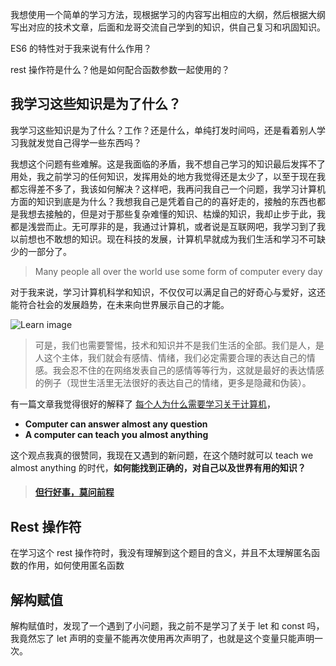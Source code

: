 我想使用一个简单的学习方法，现根据学习的内容写出相应的大纲，然后根据大纲写出对应的技术文章，后面和龙哥交流自己学到的知识，供自己复习和巩固知识。

ES6 的特性对于我来说有什么作用？

rest 操作符是什么？他是如何配合函数参数一起使用的？

## 我学习这些知识是为了什么？

我学习这些知识是为了什么？工作？还是什么，单纯打发时间吗，还是看着别人学习我就发觉自己得学一些东西吗？

我想这个问题有些难解。这是我面临的矛盾，我不想自己学习的知识最后发挥不了用处，我之前学习的任何知识，发挥用处的地方我觉得还是太少了，以至于现在我都忘得差不多了，我该如何解决？这样吧，我再问我自己一个问题，我学习计算机方面的知识到底是为什么？我想我自己是凭着自己的的喜好走的，接触的东西也都是我想去接触的，但是对于那些复杂难懂的知识、枯燥的知识，我却止步于此，我都是浅尝而止。无可厚非的是，我通过计算机，或者说是互联网吧，我学习到了我以前想也不敢想的知识。现在科技的发展，计算机早就成为我们生活和学习不可缺少的一部分了。

> Many people all over the world use some form of computer every day

对于我来说，学习计算机科学和知识，不仅仅可以满足自己的好奇心与爱好，这还能符合社会的发展趋势，在未来向世界展示自己的才能。

![Learn image](https://www.computerhope.com/issues/pictures/why-learn-computers.png)

> 可是，我们也需要警惕，技术和知识并不是我们生活的全部。我们是人，是人这个主体，我们就会有感情、情绪，我们必定需要合理的表达自己的情感。我会忍不住的在网络发表自己的感情等等行为，这就是最好的表达情感的例子（现世生活里无法很好的表达自己的情绪，更多是隐藏和伪装）。

有一篇文章我觉得很好的解释了 [每个人为什么需要学习关于计算机](https://www.computerhope.com/issues/ch001796.htm)，

- **Computer can answer almost any question**
- **A computer can teach you almost anything**

这个观点我真的很赞同，我现在又遇到的新问题，在这个随时就可以 teach we almost anything 的时代，**如何能找到正确的，对自己以及世界有用的知识？**

> #### [但行好事，莫问前程](https://www.zhihu.com/question/354052503/answer/937460332)

## Rest 操作符

在学习这个 rest 操作符时，我没有理解到这个题目的含义，并且不太理解匿名函数的作用，如何使用匿名函数

## 解构赋值

解构赋值时，发现了一个遇到了小问题，我之前不是学习了关于 let 和 const 吗， 我竟然忘了 let 声明的变量不能再次使用再次声明了，也就是这个变量只能声明一次。
